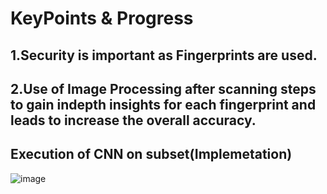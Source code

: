 # KeyPoints & Progress

## 1.Security is important as Fingerprints are used.
## 2.Use of Image Processing after scanning steps to gain indepth insights for each fingerprint and leads to increase the overall accuracy.

## Execution of CNN on subset(Implemetation) 
![image](https://github.com/user-attachments/assets/4e8d7ee3-87bd-436d-8597-e81ce3116f33)
